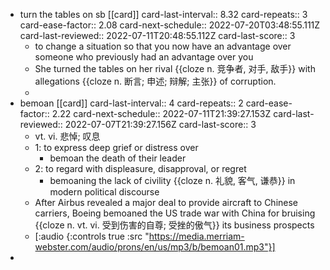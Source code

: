 - turn the tables on sb [[card]]
  card-last-interval:: 8.32
  card-repeats:: 3
  card-ease-factor:: 2.08
  card-next-schedule:: 2022-07-20T03:48:55.111Z
  card-last-reviewed:: 2022-07-11T20:48:55.112Z
  card-last-score:: 3
	- to change a situation so that you now have an advantage over someone who previously had an advantage over you
	- She turned the tables on her rival {{cloze n. 竞争者, 对手, 敌手}} with allegations {{cloze n. 断言; 申述; 辩解; 主张}} of corruption.
	-
- bemoan [[card]]
  card-last-interval:: 4
  card-repeats:: 2
  card-ease-factor:: 2.22
  card-next-schedule:: 2022-07-11T21:39:27.153Z
  card-last-reviewed:: 2022-07-07T21:39:27.156Z
  card-last-score:: 3
	- vt. vi. 悲悼; 叹息
	- 1: to express deep grief or distress over
		- bemoan the death of their leader
	- 2: to regard with displeasure, disapproval, or regret
		- bemoaning the lack of civility {{cloze n. 礼貌, 客气, 谦恭}} in modern political discourse
	- After Airbus revealed a major deal to provide aircraft to Chinese carriers, Boeing bemoaned the US trade war with China for bruising {{cloze n. vt. vi. 受到伤害的自尊; 受挫的傲气}} its business prospects
	- [:audio {:controls true :src "https://media.merriam-webster.com/audio/prons/en/us/mp3/b/bemoan01.mp3"}]
-